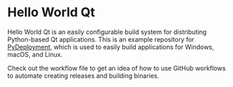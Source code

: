 # Hello World Qt
Hello World Qt is an easily configurable build system for distributing
Python-based Qt applications. This is an example repository for
[PyDeployment](https://github.com/pydeployment/pydeployment), which is used to
easily build applications for Windows, macOS, and Linux.

Check out the workflow file to get an idea of how to use GitHub workflows to
automate creating releases and building binaries.
